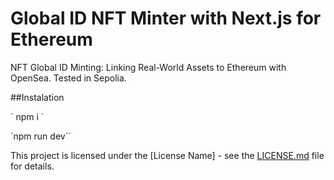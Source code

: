 # Global ID NFT Minter with Next.js for Ethereum

NFT Global ID Minting: Linking Real-World Assets to Ethereum with OpenSea. Tested in Sepolia.

##Instalation

´
npm i
´

´npm run dev´´

This project is licensed under the [License Name] - see the [LICENSE.md](LICENSE.md) file for details.
